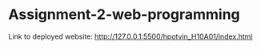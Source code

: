 # Assignment-2-web-programming
Link to deployed website: http://127.0.0.1:5500/hpotvin_H10A01/index.html 
